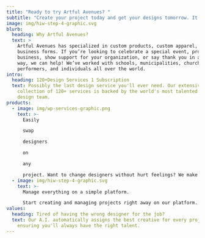 ```yaml
---
title: "Ready to try Artful Avenues? "
subtitle: "Create your project today and get your designs tomorrow. It's that simple. "
image: img/hiw-step-4-graphic.svg
blurb:
  heading: Why Artful Avenues?
  text: >
    Artful Avenues has specialized in custom products, custom apparel, and
    business forms. If you’re looking to celebrate a special event, promote your
    business, show support for your organization, or say thank you in a unique
    way, we can help! We’ve worked with schools, municipalities, churches,
    performers, and individuals all over the world.
intro:
  heading: 120+Design Services 1 Subscription
  text: Possibly the last design service you'll ever need. Our extensive
    collection of 120+ services is backed by the world's most talented on-demand
    design team.
products:
  - image: img/wp-services-graphic.png
    text: >-
      Easily

      swap

      designers

      on

      any

      project. Want to change designers without hurt feelings? We make it simple and guilt-free. Easily swap designers on any projects when you don't feel they're the right fit. No hard feelings. No awkward changes.
  - image: img/hiw-step-4-graphic.svg
    text: >-
      Manage everything on a simple platform. 

      Start creating and managing projects right away on our platform. It's simple enough for everyday users yet sophisticated enough for agencies to scale and even white-label.
values:
  heading: Tired of having the wrong designer for the job?
  text: Our A.I. automatically assigns the best creative for every project,
    ensuring you'll always have the right talent.
---
```

